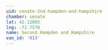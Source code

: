 ```yaml
---
uid: senate-2nd-hampden-and-hampshire
chamber: senate
lat: 42.12005
lng: -72.7578
name: Second Hampden and Hampshire
van_id: '013'
---
```

